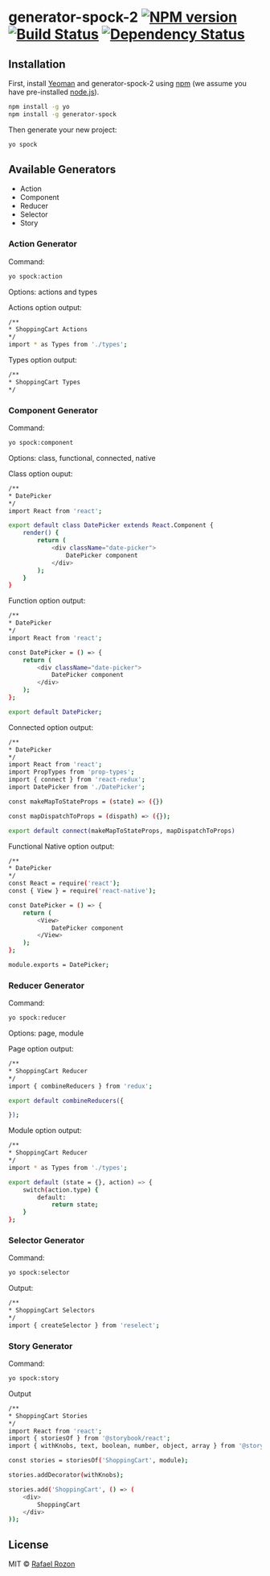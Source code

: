 # generator-spock-2 [![NPM version][npm-image]][npm-url] [![Build Status][travis-image]][travis-url] [![Dependency Status][daviddm-image]][daviddm-url]
>

## Installation

First, install [Yeoman](http://yeoman.io) and generator-spock-2 using [npm](https://www.npmjs.com/) (we assume you have pre-installed [node.js](https://nodejs.org/)).

```bash
npm install -g yo
npm install -g generator-spock
```

Then generate your new project:

```bash
yo spock
```

## Available Generators
- Action
- Component
- Reducer
- Selector
- Story

### Action Generator

Command:

```bash
yo spock:action
```

Options: actions and types

Actions option output:

```bash
/**
* ShoppingCart Actions
*/
import * as Types from './types';
```

Types option output:

```bash
/**
* ShoppingCart Types
*/
```

### Component Generator

Command:

```bash
yo spock:component
```

Options: class, functional, connected, native

Class option ouput:

```bash
/**
* DatePicker
*/
import React from 'react';

export default class DatePicker extends React.Component {
    render() {
        return (
            <div className="date-picker">
                DatePicker component
            </div>
        );
    }
}
```


Function option output:

```bash
/**
* DatePicker
*/
import React from 'react';

const DatePicker = () => {
    return (
        <div className="date-picker">
            DatePicker component
        </div>
    );
};

export default DatePicker;
```

Connected option output:

```bash
/**
* DatePicker
*/
import React from 'react';
import PropTypes from 'prop-types';
import { connect } from 'react-redux';
import DatePicker from './DatePicker';

const makeMapToStateProps = (state) => ({})

const mapDispatchToProps = (dispath) => ({});

export default connect(makeMapToStateProps, mapDispatchToProps)
```

Functional Native option output:

```bash
/**
* DatePicker
*/
const React = require('react');
const { View } = require('react-native');

const DatePicker = () => {
    return (
        <View>
            DatePicker component
        </View>
    );
};

module.exports = DatePicker;
```

### Reducer Generator

Command:

```bash
yo spock:reducer
```

Options: page, module

Page option output:

```bash
/**
* ShoppingCart Reducer
*/
import { combineReducers } from 'redux';

export default combineReducers({

});
```

Module option output:

```bash
/**
* ShoppingCart Reducer
*/
import * as Types from './types';

export default (state = {}, action) => {
    switch(action.type) {
        default:
            return state;
    }
};
```

### Selector Generator

Command:

```bash
yo spock:selector
```

Output:

```bash
/**
* ShoppingCart Selectors
*/
import { createSelector } from 'reselect';
```


### Story Generator

Command:

```bash
yo spock:story
```

Output

```bash
/**
* ShoppingCart Stories
*/
import React from 'react';
import { storiesOf } from '@storybook/react';
import { withKnobs, text, boolean, number, object, array } from '@storybook/addon-knobs';

const stories = storiesOf('ShoppingCart', module);

stories.addDecorator(withKnobs);

stories.add('ShoppingCart', () => (
    <div>
        ShoppingCart
    </div>
));
```


## License

MIT © [Rafael Rozon](rafaelrozon.com)


[npm-image]: https://badge.fury.io/js/generator-spock-2.svg
[npm-url]: https://npmjs.org/package/generator-spock-2
[travis-image]: https://travis-ci.org/rafaelrozon/generator-spock-2.svg?branch=master
[travis-url]: https://travis-ci.org/rafaelrozon/generator-spock-2
[daviddm-image]: https://david-dm.org/rafaelrozon/generator-spock-2.svg?theme=shields.io
[daviddm-url]: https://david-dm.org/rafaelrozon/generator-spock-2
